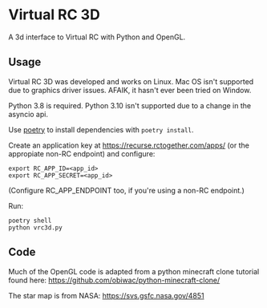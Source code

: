 # Virtual RC 3D

A 3d interface to Virtual RC with Python and OpenGL.

## Usage

Virtual RC 3D was developed and works on Linux. Mac OS isn't supported due to graphics driver issues.
AFAIK, it hasn't ever been tried on Window.

Python 3.8 is required. Python 3.10 isn't supported due to a change in the asyncio api.

Use [poetry](https://python-poetry.org/) to install dependencies with `poetry install`.

Create an application key at https://recurse.rctogether.com/apps/ (or the appropiate non-RC endpoint) and configure:

```
export RC_APP_ID=<app_id>
export RC_APP_SECRET=<app_id>
```

(Configure RC_APP_ENDPOINT too, if you're using a non-RC endpoint.)


Run:

```
poetry shell
python vrc3d.py
```

## Code

Much of the OpenGL code is adapted from a python minecraft clone tutorial found here: https://github.com/obiwac/python-minecraft-clone/

The star map is from NASA: https://svs.gsfc.nasa.gov/4851
